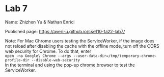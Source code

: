 # Lab 7

Name: Zhizhen Yu & Nathan Enrici

Published page: https://averi-u.github.io/cse110-fa22-lab7/

Note: For Mac Chrome users testing the ServiceWorker, if the image does not reload after disabling the cache with the offline mode, turn off the CORS web security for Chrome. To do that, enter   
 `open -na Google\ Chrome --args --user-data-dir=/tmp/temporary-chrome-profile-dir --disable-web-security`   
 in the terminal and using the pop-up chrome browser to test the ServiceWorker. 